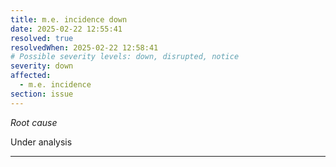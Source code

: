 ```yaml
---
title: m.e. incidence down
date: 2025-02-22 12:55:41
resolved: true
resolvedWhen: 2025-02-22 12:58:41
# Possible severity levels: down, disrupted, notice
severity: down
affected:
  - m.e. incidence
section: issue
---
```


*Root cause*

Under analysis

---


